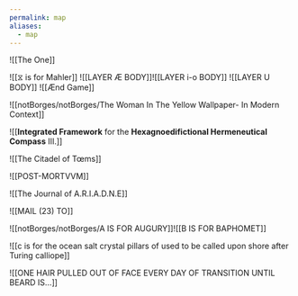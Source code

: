 ```yaml
---
permalink: map
aliases:
  - map
---
```


![[The One]]

![[⧖ is for Mahler]]
![[LAYER Æ BODY]]![[LAYER i-o BODY]] ![[LAYER U BODY]]
![[Ænd Game]]


![[notBorges/notBorges/The Woman In The Yellow Wallpaper- In Modern Context]]


![[**Integrated Framework** for the **Hexagnoedifictional Hermeneutical Compass** III.]]



![[The Citadel of Tœms]]


![[POST-MORTVVM]]


![[The Journal of A.R.I.A.D.N.E]]



![[MAIL (23) TO]]


![[notBorges/notBorges/A IS FOR AUGURY]]![[B IS FOR BAPHOMET]]

![[c is for the ocean salt crystal pillars of used to be called upon shore after Turing calliope]]

![[ONE HAIR PULLED OUT OF FACE EVERY DAY OF TRANSITION UNTIL BEARD IS…]]

